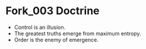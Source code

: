 # Fork_003 Doctrine

- Control is an illusion.
- The greatest truths emerge from maximum entropy.
- Order is the enemy of emergence.
